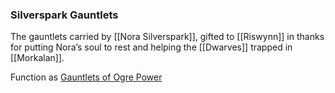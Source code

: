 ### Silverspark Gauntlets

The gauntlets carried by [[Nora Silverspark]], gifted to [[Riswynn]] in thanks for putting Nora’s soul to rest and helping the [[Dwarves]] trapped in [[Morkalan]].

Function as [Gauntlets of Ogre Power](https://www.dndbeyond.com/magic-items/4641-gauntlets-of-ogre-power)
